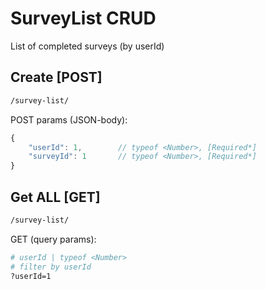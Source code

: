 # SurveyList CRUD

List of completed surveys (by userId)

## Create [POST]

```bash
/survey-list/
```

POST params (JSON-body):
```js
{
    "userId": 1,        // typeof <Number>, [Required*]
    "surveyId": 1       // typeof <Number>, [Required*] 
}
```

## Get ALL [GET]

```bash
/survey-list/
```

GET (query params):

```bash
# userId | typeof <Number>
# filter by userId
?userId=1
```